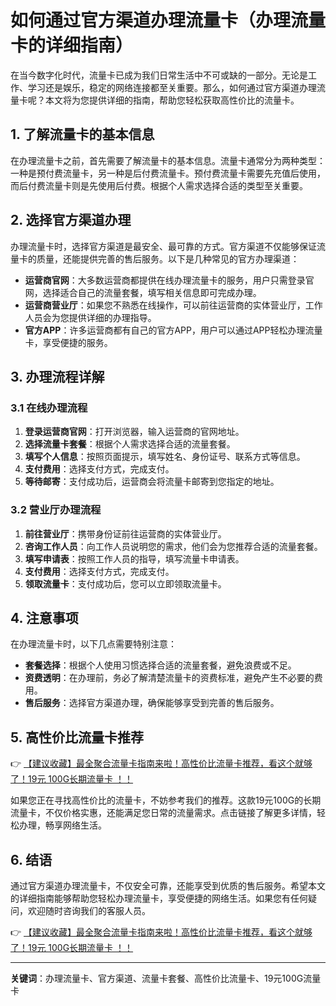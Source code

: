 # 如何通过官方渠道办理流量卡（办理流量卡的详细指南）

在当今数字化时代，流量卡已成为我们日常生活中不可或缺的一部分。无论是工作、学习还是娱乐，稳定的网络连接都至关重要。那么，如何通过官方渠道办理流量卡呢？本文将为您提供详细的指南，帮助您轻松获取高性价比的流量卡。

## 1. 了解流量卡的基本信息

在办理流量卡之前，首先需要了解流量卡的基本信息。流量卡通常分为两种类型：一种是预付费流量卡，另一种是后付费流量卡。预付费流量卡需要先充值后使用，而后付费流量卡则是先使用后付费。根据个人需求选择合适的类型至关重要。

## 2. 选择官方渠道办理

办理流量卡时，选择官方渠道是最安全、最可靠的方式。官方渠道不仅能够保证流量卡的质量，还能提供完善的售后服务。以下是几种常见的官方办理渠道：

- **运营商官网**：大多数运营商都提供在线办理流量卡的服务，用户只需登录官网，选择适合自己的流量套餐，填写相关信息即可完成办理。
- **运营商营业厅**：如果您不熟悉在线操作，可以前往运营商的实体营业厅，工作人员会为您提供详细的办理指导。
- **官方APP**：许多运营商都有自己的官方APP，用户可以通过APP轻松办理流量卡，享受便捷的服务。

## 3. 办理流程详解

### 3.1 在线办理流程

1. **登录运营商官网**：打开浏览器，输入运营商的官网地址。
2. **选择流量卡套餐**：根据个人需求选择合适的流量套餐。
3. **填写个人信息**：按照页面提示，填写姓名、身份证号、联系方式等信息。
4. **支付费用**：选择支付方式，完成支付。
5. **等待邮寄**：支付成功后，运营商会将流量卡邮寄到您指定的地址。

### 3.2 营业厅办理流程

1. **前往营业厅**：携带身份证前往运营商的实体营业厅。
2. **咨询工作人员**：向工作人员说明您的需求，他们会为您推荐合适的流量套餐。
3. **填写申请表**：按照工作人员的指导，填写流量卡申请表。
4. **支付费用**：选择支付方式，完成支付。
5. **领取流量卡**：支付成功后，您可以立即领取流量卡。

## 4. 注意事项

在办理流量卡时，以下几点需要特别注意：

- **套餐选择**：根据个人使用习惯选择合适的流量套餐，避免浪费或不足。
- **资费透明**：在办理前，务必了解清楚流量卡的资费标准，避免产生不必要的费用。
- **售后服务**：选择官方渠道办理，确保能够享受到完善的售后服务。

## 5. 高性价比流量卡推荐

👉 [【建议收藏】最全聚合流量卡指南来啦！高性价比流量卡推荐，看这个就够了！19元 100G长期流量卡 ！！](https://bit.ly/Liuliangka)

如果您正在寻找高性价比的流量卡，不妨参考我们的推荐。这款19元100G的长期流量卡，不仅价格实惠，还能满足您日常的流量需求。点击链接了解更多详情，轻松办理，畅享网络生活。

## 6. 结语

通过官方渠道办理流量卡，不仅安全可靠，还能享受到优质的售后服务。希望本文的详细指南能够帮助您轻松办理流量卡，享受便捷的网络生活。如果您有任何疑问，欢迎随时咨询我们的客服人员。

👉 [【建议收藏】最全聚合流量卡指南来啦！高性价比流量卡推荐，看这个就够了！19元 100G长期流量卡 ！！](https://bit.ly/Liuliangka)

---

**关键词**：办理流量卡、官方渠道、流量卡套餐、高性价比流量卡、19元100G流量卡